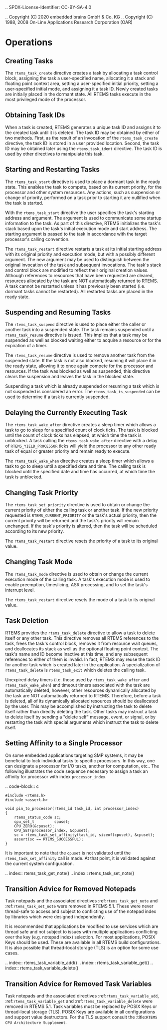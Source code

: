 .. SPDX-License-Identifier: CC-BY-SA-4.0

.. Copyright (C) 2020 embedded brains GmbH & Co. KG
.. Copyright (C) 1988, 2008 On-Line Applications Research Corporation (OAR)

Operations
==========

Creating Tasks
--------------

The ``rtems_task_create`` directive creates a task by allocating a task control
block, assigning the task a user-specified name, allocating it a stack and
floating point context area, setting a user-specified initial priority, setting
a user-specified initial mode, and assigning it a task ID.  Newly created tasks
are initially placed in the dormant state.  All RTEMS tasks execute in the most
privileged mode of the processor.

Obtaining Task IDs
------------------

When a task is created, RTEMS generates a unique task ID and assigns it to the
created task until it is deleted.  The task ID may be obtained by either of two
methods.  First, as the result of an invocation of the ``rtems_task_create``
directive, the task ID is stored in a user provided location.  Second, the task
ID may be obtained later using the ``rtems_task_ident`` directive.  The task ID
is used by other directives to manipulate this task.

Starting and Restarting Tasks
-----------------------------

The ``rtems_task_start`` directive is used to place a dormant task in the ready
state.  This enables the task to compete, based on its current priority, for
the processor and other system resources.  Any actions, such as suspension or
change of priority, performed on a task prior to starting it are nullified when
the task is started.

With the ``rtems_task_start`` directive the user specifies the task's starting
address and argument.  The argument is used to communicate some startup
information to the task.  As part of this directive, RTEMS initializes the
task's stack based upon the task's initial execution mode and start address.
The starting argument is passed to the task in accordance with the target
processor's calling convention.

The ``rtems_task_restart`` directive restarts a task at its initial starting
address with its original priority and execution mode, but with a possibly
different argument.  The new argument may be used to distinguish between the
original invocation of the task and subsequent invocations.  The task's stack
and control block are modified to reflect their original creation values.
Although references to resources that have been requested are cleared,
resources allocated by the task are NOT automatically returned to RTEMS.  A
task cannot be restarted unless it has previously been started (i.e. dormant
tasks cannot be restarted).  All restarted tasks are placed in the ready state.

Suspending and Resuming Tasks
-----------------------------

The ``rtems_task_suspend`` directive is used to place either the caller or
another task into a suspended state.  The task remains suspended until a
``rtems_task_resume`` directive is issued.  This implies that a task may be
suspended as well as blocked waiting either to acquire a resource or for the
expiration of a timer.

The ``rtems_task_resume`` directive is used to remove another task from the
suspended state. If the task is not also blocked, resuming it will place it in
the ready state, allowing it to once again compete for the processor and
resources.  If the task was blocked as well as suspended, this directive clears
the suspension and leaves the task in the blocked state.

Suspending a task which is already suspended or resuming a task which is not
suspended is considered an error.  The ``rtems_task_is_suspended`` can be used
to determine if a task is currently suspended.

Delaying the Currently Executing Task
-------------------------------------

The ``rtems_task_wake_after`` directive creates a sleep timer which allows a
task to go to sleep for a specified count of clock ticks.  The task is blocked
until the count of clock ticks has elapsed, at which time the task is unblocked.
A task calling the ``rtems_task_wake_after`` directive with a delay of
``RTEMS_YIELD_PROCESSOR`` ticks will yield the processor to any other ready
task of equal or greater priority and remain ready to execute.

The ``rtems_task_wake_when`` directive creates a sleep timer which allows a
task to go to sleep until a specified date and time.  The calling task is
blocked until the specified date and time has occurred, at which time the task
is unblocked.

Changing Task Priority
----------------------

The ``rtems_task_set_priority`` directive is used to obtain or change the
current priority of either the calling task or another task.  If the new
priority requested is ``RTEMS_CURRENT_PRIORITY`` or the task's actual priority,
then the current priority will be returned and the task's priority will remain
unchanged.  If the task's priority is altered, then the task will be scheduled
according to its new priority.

The ``rtems_task_restart`` directive resets the priority of a task to its
original value.

Changing Task Mode
------------------

The ``rtems_task_mode`` directive is used to obtain or change the current
execution mode of the calling task.  A task's execution mode is used to enable
preemption, timeslicing, ASR processing, and to set the task's interrupt level.

The ``rtems_task_restart`` directive resets the mode of a task to its original
value.

Task Deletion
-------------

RTEMS provides the ``rtems_task_delete`` directive to allow a task to delete
itself or any other task.  This directive removes all RTEMS references to the
task, frees the task's control block, removes it from resource wait queues, and
deallocates its stack as well as the optional floating point context.  The
task's name and ID become inactive at this time, and any subsequent references
to either of them is invalid.  In fact, RTEMS may reuse the task ID for another
task which is created later in the application.  A specialization of
``rtems_task_delete`` is ``rtems_task_exit`` which deletes the calling task.

Unexpired delay timers (i.e. those used by ``rtems_task_wake_after`` and
``rtems_task_wake_when``) and timeout timers associated with the task are
automatically deleted, however, other resources dynamically allocated by the
task are NOT automatically returned to RTEMS.  Therefore, before a task is
deleted, all of its dynamically allocated resources should be deallocated by
the user.  This may be accomplished by instructing the task to delete itself
rather than directly deleting the task.  Other tasks may instruct a task to
delete itself by sending a "delete self" message, event, or signal, or by
restarting the task with special arguments which instruct the task to delete
itself.

Setting Affinity to a Single Processor
--------------------------------------

On some embedded applications targeting SMP systems, it may be beneficial to
lock individual tasks to specific processors.  In this way, one can designate a
processor for I/O tasks, another for computation, etc..  The following
illustrates the code sequence necessary to assign a task an affinity for
processor with index ``processor_index``.

.. code-block:: c

    #include <rtems.h>
    #include <assert.h>

    void pin_to_processor(rtems_id task_id, int processor_index)
    {
        rtems_status_code sc;
        cpu_set_t         cpuset;
        CPU_ZERO(&cpuset);
        CPU_SET(processor_index, &cpuset);
        sc = rtems_task_set_affinity(task_id, sizeof(cpuset), &cpuset);
        assert(sc == RTEMS_SUCCESSFUL);
    }

It is important to note that the ``cpuset`` is not validated until the
``rtems_task_set_affinity`` call is made. At that point, it is validated
against the current system configuration.

.. index:: rtems_task_get_note()
.. index:: rtems_task_set_note()

Transition Advice for Removed Notepads
---------------------------------------

Task notepads and the associated directives :ref:`rtems_task_get_note` and
:ref:`rtems_task_set_note` were removed in RTEMS 5.1. These were never
thread-safe to access and subject to conflicting use of the notepad index by
libraries which were designed independently.

It is recommended that applications be modified to use services which are
thread safe and not subject to issues with multiple applications conflicting
over the key (e.g. notepad index) selection. For most applications, POSIX Keys
should be used. These are available in all RTEMS build configurations. It is
also possible that thread-local storage (TLS) is an option for some use cases.

.. index:: rtems_task_variable_add()
.. index:: rtems_task_variable_get()
.. index:: rtems_task_variable_delete()

Transition Advice for Removed Task Variables
---------------------------------------------

Task notepads and the associated directives :ref:`rtems_task_variable_add`,
:ref:`rtems_task_variable_get` and :ref:`rtems_task_variable_delete` were
removed in RTEMS 5.1.  Task variables must be replaced by POSIX Keys or
thread-local storage (TLS).  POSIX Keys are available in all configurations and
support value destructors.  For the TLS support consult the :title:`RTEMS CPU
Architecture Supplement`.
